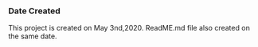 ### Date Created 

This project is created on May 3nd,2020. ReadME.md file also created on the same date. 

